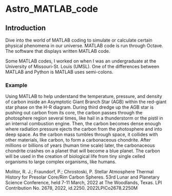 # Astro_MATLAB_code

## Introduction ##

Dive into the world of MATLAB coding to simulate or calculate certain physical phenomena in our universe. MATLAB code is run through Octave. The software that displays written MATLAB code.

Some MATLAB codes, I worked on when I was an undergraduate at the University of Missouri-St. Louis (UMSL). One of the differences between MATLAB and Python is MATLAB uses semi-colons.

### Example ###

Using MATLAB to help understand the temperature, pressure, and density of carbon inside an Asymptotic Giant Branch Star (AGB) within the red-giant star phase on the H-R diagram. During third dredge up the AGB star is pushing out carbon from its core, the carbon passes through the photosphere region several times, like hail in a thunderstorm or the pistil in an internal combustion engine. Then, the carbon becomes dense enough where radiation pressure ejects the carbon from the photosphere and into deep space. As the carbon mass tumbles through space, it collides with other materials, like carbon, to form a carbonaceous chondrite. After millions or billions of years (human time scale) later, the carbonaceous chondrite crashes on a planet that will become a blue planet. The carbon will be used in the creation of biological life from tiny single celled organisms to large complex organisms, like humans.

Molitor, R. J.; Fraundorf, P.; Chrostoski, P. Stellar Atmosphere Thermal History for Presolar Core/Rim Carbon Spheres. 53rd Lunar and Planetary Science Conference, held 7-11 March, 2022 at The Woodlands, Texas. LPI Contribution No. 2678, 2022, id.2250.
2022LPICo2678.2250M
